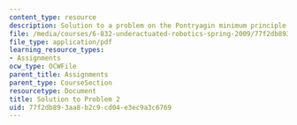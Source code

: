 ```yaml
---
content_type: resource
description: Solution to a problem on the Pontryagin minimum principle.
file: /media/courses/6-832-underactuated-robotics-spring-2009/77f2db893aa8b2c9cd04e3ec9a3c6769_MIT6_832s09_sol_pset02.pdf
file_type: application/pdf
learning_resource_types:
- Assignments
ocw_type: OCWFile
parent_title: Assignments
parent_type: CourseSection
resourcetype: Document
title: Solution to Problem 2
uid: 77f2db89-3aa8-b2c9-cd04-e3ec9a3c6769
---
```

